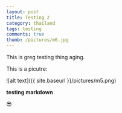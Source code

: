 ```yaml
---
layout: post
title: Testing 2
category: thailand
tags: testing
comments: true
thumb: /pictures/m6.jpg
---
```


This is greg testing thing aging.  

This is a picutre:


![alt text]({{ site.baseurl }}/pictures/m5.png)

**testing markdown**

:sunglasses: